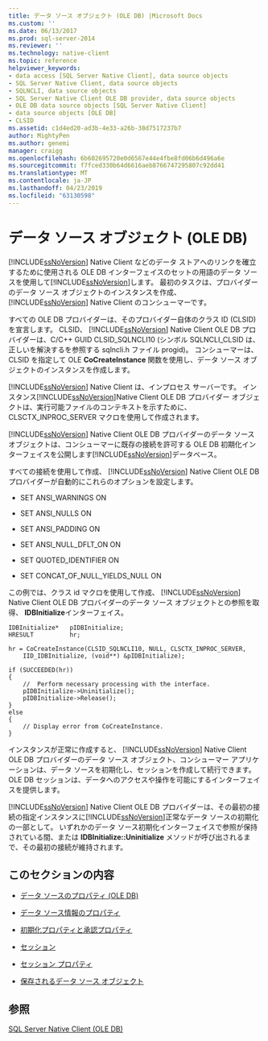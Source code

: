 ```yaml
---
title: データ ソース オブジェクト (OLE DB) |Microsoft Docs
ms.custom: ''
ms.date: 06/13/2017
ms.prod: sql-server-2014
ms.reviewer: ''
ms.technology: native-client
ms.topic: reference
helpviewer_keywords:
- data access [SQL Server Native Client], data source objects
- SQL Server Native Client, data source objects
- SQLNCLI, data source objects
- SQL Server Native Client OLE DB provider, data source objects
- OLE DB data source objects [SQL Server Native Client]
- data source objects [OLE DB]
- CLSID
ms.assetid: c1d4ed20-ad3b-4e33-a26b-38d7517237b7
author: MightyPen
ms.author: genemi
manager: craigg
ms.openlocfilehash: 6b602695720e0d6567e44e4fbe8fd06b6d496a6e
ms.sourcegitcommit: f7fced330b64d6616aeb8766747295807c92dd41
ms.translationtype: MT
ms.contentlocale: ja-JP
ms.lasthandoff: 04/23/2019
ms.locfileid: "63130598"
---
```

# <a name="data-source-objects-ole-db"></a>データ ソース オブジェクト (OLE DB)
  [!INCLUDE[ssNoVersion](../../includes/ssnoversion-md.md)] Native Client などのデータ ストアへのリンクを確立するために使用される OLE DB インターフェイスのセットの用語のデータ ソースを使用して[!INCLUDE[ssNoVersion](../../includes/ssnoversion-md.md)]します。 最初のタスクは、プロバイダーのデータ ソース オブジェクトのインスタンスを作成、 [!INCLUDE[ssNoVersion](../../includes/ssnoversion-md.md)] Native Client のコンシューマーです。  
  
 すべての OLE DB プロバイダーは、そのプロバイダー自体のクラス ID (CLSID) を宣言します。 CLSID、 [!INCLUDE[ssNoVersion](../../includes/ssnoversion-md.md)] Native Client OLE DB プロバイダーは、C/C++ GUID CLSID_SQLNCLI10 (シンボル SQLNCLI_CLSID は、正しいを解決するを参照する sqlncli.h ファイル progid)。 コンシューマーは、CLSID を指定して OLE **CoCreateInstance** 関数を使用し、データ ソース オブジェクトのインスタンスを作成します。  
  
 [!INCLUDE[ssNoVersion](../../includes/ssnoversion-md.md)] Native Client は、インプロセス サーバーです。 インスタンス[!INCLUDE[ssNoVersion](../../includes/ssnoversion-md.md)]Native Client OLE DB プロバイダー オブジェクトは、実行可能ファイルのコンテキストを示すために、CLSCTX_INPROC_SERVER マクロを使用して作成されます。  
  
 [!INCLUDE[ssNoVersion](../../includes/ssnoversion-md.md)] Native Client OLE DB プロバイダーのデータ ソース オブジェクトは、コンシューマーに既存の接続を許可する OLE DB 初期化インターフェイスを公開します[!INCLUDE[ssNoVersion](../../includes/ssnoversion-md.md)]データベース。  
  
 すべての接続を使用して作成、 [!INCLUDE[ssNoVersion](../../includes/ssnoversion-md.md)] Native Client OLE DB プロバイダーが自動的にこれらのオプションを設定します。  
  
-   SET ANSI_WARNINGS ON  
  
-   SET ANSI_NULLS ON  
  
-   SET ANSI_PADDING ON  
  
-   SET ANSI_NULL_DFLT_ON ON  
  
-   SET QUOTED_IDENTIFIER ON  
  
-   SET CONCAT_OF_NULL_YIELDS_NULL ON  
  
 この例では、クラス id マクロを使用して作成、 [!INCLUDE[ssNoVersion](../../includes/ssnoversion-md.md)] Native Client OLE DB プロバイダーのデータ ソース オブジェクトとの参照を取得、 **IDBInitialize**インターフェイス。  
  
```  
IDBInitialize*   pIDBInitialize;  
HRESULT          hr;  
  
hr = CoCreateInstance(CLSID_SQLNCLI10, NULL, CLSCTX_INPROC_SERVER,  
    IID_IDBInitialize, (void**) &pIDBInitialize);  
  
if (SUCCEEDED(hr))  
{  
    //  Perform necessary processing with the interface.  
    pIDBInitialize->Uninitialize();  
    pIDBInitialize->Release();  
}  
else  
{  
    // Display error from CoCreateInstance.  
}  
```  
  
 インスタンスが正常に作成すると、 [!INCLUDE[ssNoVersion](../../includes/ssnoversion-md.md)] Native Client OLE DB プロバイダーのデータ ソース オブジェクト、コンシューマー アプリケーションは、データ ソースを初期化し、セッションを作成して続行できます。 OLE DB セッションは、データへのアクセスや操作を可能にするインターフェイスを提供します。  
  
 [!INCLUDE[ssNoVersion](../../includes/ssnoversion-md.md)] Native Client OLE DB プロバイダーは、その最初の接続の指定インスタンスに[!INCLUDE[ssNoVersion](../../includes/ssnoversion-md.md)]正常なデータ ソースの初期化の一部として。 いずれかのデータ ソース初期化インターフェイスで参照が保持されている間、または **IDBInitialize::Uninitialize** メソッドが呼び出されるまで、その最初の接続が維持されます。  
  
## <a name="in-this-section"></a>このセクションの内容  
  
-   [データ ソースのプロパティ &#40;OLE DB&#41;](data-source-properties-ole-db.md)  
  
-   [データ ソース情報のプロパティ](data-source-information-properties.md)  
  
-   [初期化プロパティと承認プロパティ](initialization-and-authorization-properties.md)  
  
-   [セッション](sessions.md)  
  
-   [セッション プロパティ](session-properties-sql-server-native-client-ole-db-provider.md)  
  
-   [保存されるデータ ソース オブジェクト](persisted-data-source-objects.md)  
  
## <a name="see-also"></a>参照  
 [SQL Server Native Client &#40;OLE DB&#41;](../native-client/ole-db/sql-server-native-client-ole-db.md)  
  
  
